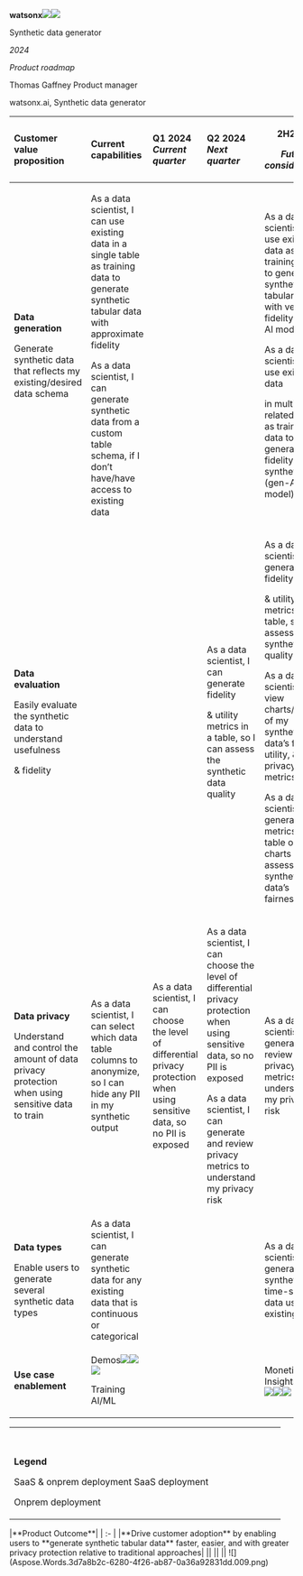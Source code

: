 ﻿**watsonx![](Aspose.Words.3d7a8b2c-6280-4f26-ab87-0a36a92831dd.001.png)![](Aspose.Words.3d7a8b2c-6280-4f26-ab87-0a36a92831dd.002.jpeg)**

Synthetic data generator

*2024*

*Product roadmap*

Thomas Gaffney Product manager

watsonx.ai, Synthetic data generator



|**Customer value proposition**|**Current capabilities**|Q1 2024 *Current quarter*|Q2 2024 *Next quarter*|<p>2H2024</p><p>*Future consideration*</p>|
| :- | :- | :- | :- | - |
|<p>**Data generation**</p><p>Generate synthetic data that reflects my existing/desired data schema</p>|<p>As a data scientist, I can use existing data in a single table as training data to generate synthetic tabular data with approximate fidelity</p><p>As a data scientist, I can generate synthetic data from a custom table schema, if I don’t have/have access to existing data</p>|||<p>As a data scientist, I can use existing data as training data to generate synthetic tabular data with very high fidelity (gen-AI model)</p><p>As a data scientist, I can use existing data </p><p>in multiple, related tables as training data to generate high fidelity synthetic data (gen-AI model)</p>|
|<p>**Data evaluation**</p><p>Easily evaluate the synthetic data to understand usefulness </p><p>& fidelity</p>|||<p>As a data scientist, I can generate fidelity </p><p>& utility metrics in a table, so I can assess the synthetic data quality</p>|<p>As a data scientist, I can generate fidelity </p><p>& utility metrics in a table, so I can assess the synthetic data quality</p><p>As a data scientist, I can view charts/graphs of  my synthetic data’s fidelity, utility, & privacy metrics</p><p>As a data scientist, I can generate bias metrics in a table or as charts to assess my synthetic data’s fairness</p>|
|<p>**Data privacy**</p><p>Understand and control the amount of data privacy protection when using sensitive data to train</p>|As a data scientist, I can select which data table columns to anonymize, so I can hide any PII in my synthetic output|As a data scientist, I can choose the level of differential privacy protection when using sensitive data, so no PII is exposed|<p>As a data scientist, I can choose the level of differential privacy protection when using sensitive data, so no PII is exposed</p><p>As a data scientist, I can generate and review privacy metrics to understand my privacy risk </p>|As a data scientist, I can generate and review privacy metrics to understand my privacy risk |
|<p>**Data types**</p><p>Enable users to generate several synthetic data types</p>|As a data scientist, I can generate synthetic data for any existing data that is continuous or categorical|||As a data scientist, I can generate synthetic time-series data using my existing data|
|**Use case enablement**|<p>Demos![](Aspose.Words.3d7a8b2c-6280-4f26-ab87-0a36a92831dd.003.png)![](Aspose.Words.3d7a8b2c-6280-4f26-ab87-0a36a92831dd.004.png)![](Aspose.Words.3d7a8b2c-6280-4f26-ab87-0a36a92831dd.005.png)</p><p>Training AI/ML</p>|||Monetize Insights AI/ML![](Aspose.Words.3d7a8b2c-6280-4f26-ab87-0a36a92831dd.006.png)![](Aspose.Words.3d7a8b2c-6280-4f26-ab87-0a36a92831dd.007.png)![](Aspose.Words.3d7a8b2c-6280-4f26-ab87-0a36a92831dd.008.png)|
<table><tr><th colspan="1"></th><th colspan="2"></th><th colspan="2"></th><th colspan="2"></th><th colspan="2"></th><th colspan="2"></th></tr>
<tr><td colspan="1" rowspan="4"></td><td colspan="2"></td><td colspan="2"></td><td colspan="2"></td><td colspan="2"></td><td colspan="2"></td></tr>
<tr><td colspan="2"></td><td colspan="2"></td><td colspan="2"></td><td colspan="2"></td><td colspan="2"></td></tr>
<tr><td colspan="2"></td><td colspan="2"></td><td colspan="2"></td><td colspan="2"></td><td colspan="2"></td></tr>
<tr><td colspan="2"></td><td colspan="2"></td><td colspan="2"></td><td colspan="2"></td><td colspan="2"></td></tr>
<tr><td colspan="2" valign="bottom"><p><b>Legend</b> </p><p>SaaS & onprem deployment SaaS deployment</p><p>Onprem deployment</p></td><td colspan="2"></td><td colspan="2"></td><td colspan="2"></td><td colspan="2"></td><td colspan="2"></td></tr>
</table>
|**Product Outcome**|
| :- |
|**Drive customer adoption** by enabling users to **generate synthetic tabular data** faster, easier, and with greater privacy protection relative to traditional approaches|
||
||
||
![](Aspose.Words.3d7a8b2c-6280-4f26-ab87-0a36a92831dd.009.png)
